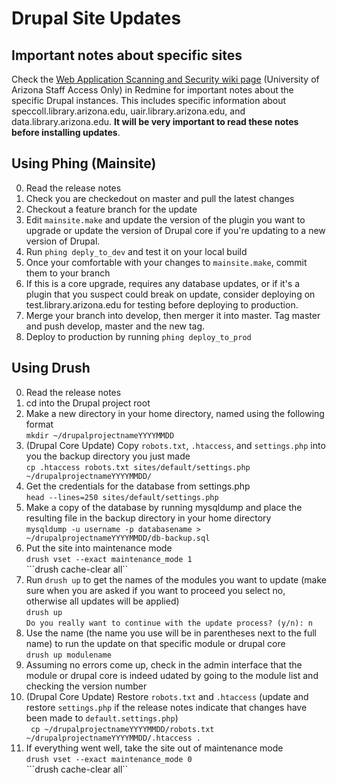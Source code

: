 # Drupal Site Updates

## Important notes about specific sites
Check the [Web Application Scanning and Security wiki page](http://redmine.library.arizona.edu/projects/webapp-scanning/wiki/Important_Notes_about_upgrading_Drupal_7_sites) (University of Arizona Staff Access Only) in Redmine for important notes about the specific Drupal instances. This includes specific information about speccoll.library.arizona.edu, uair.library.arizona.edu, and data.library.arizona.edu. **It will be very important to read these notes before installing updates**. 

## Using Phing (Mainsite)
0. Read the release notes
1. Check you are checkedout on master and pull the latest changes
2. Checkout a feature branch for the update
3. Edit `mainsite.make` and update the version of the plugin you want to upgrade or update the version of Drupal core if you're updating to a new version of Drupal.
4. Run `phing deply_to_dev` and test it on your local build
5. Once your comfortable with your changes to `mainsite.make`, commit them to  your branch
6. If this is a core upgrade, requires any database updates, or if it's a plugin  that you suspect could break on update, consider deploying on test.library.arizona.edu for testing before deploying to production.
7. Merge your branch into develop, then merger it into master. Tag master and push develop, master and the new tag.
8. Deploy to production by running `phing deploy_to_prod`

## Using Drush
0. Read the release notes
1. cd into the Drupal project root
2. Make a new directory in your home directory, named using the following format  
```mkdir ~/drupalprojectnameYYYYMMDD```
3. (Drupal Core Update) Copy `robots.txt`, `.htaccess`, and `settings.php` into you the backup directory you just made  
```cp .htaccess robots.txt sites/default/settings.php ~/drupalprojectnameYYYYMMDD/```
4. Get the credentials for the database from settings.php  
```head --lines=250 sites/default/settings.php```
5. Make a copy of the database by running mysqldump and place the resulting file in the backup directory in your home directory  
```mysqldump -u username -p databasename > ~/drupalprojectnameYYYYMMDD/db-backup.sql```
6. Put the site into maintenance mode  
```drush vset --exact maintenance_mode 1```  
```drush cache-clear all``
7. Run `drush up` to get the names of the modules you want to update (make sure when you are asked if you want to proceed you select no, otherwise all updates will be applied)  
```drush up```   
```Do you really want to continue with the update process? (y/n): n```
8. Use the name (the name you use will be in parentheses next to the full name) to run the update on that specific module or drupal core  
```drush up modulename```
9. Assuming no errors come up, check in the admin interface that the module or drupal core is indeed udated by going to the module list and checking the version number
10. (Drupal Core Update) Restore `robots.txt` and  `.htaccess` (update and restore `settings.php` if the release notes indicate that changes have been made to `default.settings.php`)  
``` cp ~/drupalprojectnameYYYYMMDD/robots.txt ~/drupalprojectnameYYYYMMDD/.htaccess .```
11. If everything went well, take the site out of maintenance mode  
```drush vset --exact maintenance_mode 0```  
```drush cache-clear all``